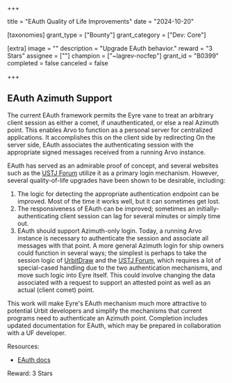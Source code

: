 +++

title = "EAuth Quality of Life Improvements"
date = "2024-10-20"

[taxonomies]
grant_type = ["Bounty"]
grant_category = ["Dev: Core"]

[extra]
image = ""
description = "Upgrade EAuth behavior."
reward = "3 Stars"
assignee = [""]
champion = ["~lagrev-nocfep"]
grant_id = "B0399"
completed = false
canceled = false

+++

## EAuth Azimuth Support

The current EAuth framework permits the Eyre vane to treat an arbitrary client session as either a comet, if unauthenticated, or else a real Azimuth point.  This enables Arvo to function as a personal server for centralized applications.  It accomplishes this on the client side by redirecting
On the server side, EAuth associates the authenticating session with the appropriate signed messages received from a running Arvo instance.

EAuth has served as an admirable proof of concept, and several websites such as the [USTJ Forum](https://journal.urbitsystems.tech/forum) utilize it as a primary login mechanism.  However, several quality-of-life upgrades have been shown to be desirable, including:

1. The logic for detecting the appropriate authentication endpoint can be improved.  Most of the time it works well, but it can sometimes get lost.
2. The responsiveness of EAuth can be improved; sometimes an initially-authenticating client session can lag for several minutes or simply time out.
3. EAuth should support Azimuth-only login.  Today, a running Arvo instance is necessary to authenticate the session and associate all messages with that point.  A more general Azimuth login for ship owners could function in several ways; the simplest is perhaps to take the session logic of [UrbitDraw](https://urbitdraw.com) and the [USTJ Forum](https://journal.urbitsystems.tech/forum), which requires a lot of special-cased handling due to the two authentication mechanisms, and move such logic into Eyre itself.  This could involve changing the data associated with a request to support an attested point as well as an actual (client comet) point.

This work will make Eyre's EAuth mechanism much more attractive to potential Urbit developers and simplify the mechanisms that current programs need to authenticate an Azimuth point.  Completion includes updated documentation for EAuth, which may be prepared in collaboration with a UF developer.

Resources:

- [EAuth docs](https://docs.urbit.org/system/kernel/eyre/guides/eauth)

Reward:  3 Stars
